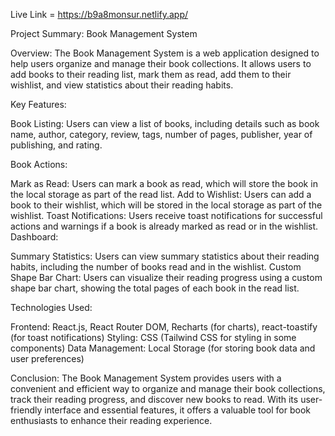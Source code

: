 Live Link = https://b9a8monsur.netlify.app/

Project Summary: Book Management System

Overview:
The Book Management System is a web application designed to help users organize and manage their book collections. It allows users to add books to their reading list, mark them as read, add them to their wishlist, and view statistics about their reading habits.

Key Features:

Book Listing: Users can view a list of books, including details such as book name, author, category, review, tags, number of pages, publisher, year of publishing, and rating.

Book Actions:

Mark as Read: Users can mark a book as read, which will store the book in the local storage as part of the read list.
Add to Wishlist: Users can add a book to their wishlist, which will be stored in the local storage as part of the wishlist.
Toast Notifications: Users receive toast notifications for successful actions and warnings if a book is already marked as read or in the wishlist.
Dashboard:

Summary Statistics: Users can view summary statistics about their reading habits, including the number of books read and in the wishlist.
Custom Shape Bar Chart: Users can visualize their reading progress using a custom shape bar chart, showing the total pages of each book in the read list.

Technologies Used:

Frontend: React.js, React Router DOM, Recharts (for charts), react-toastify (for toast notifications)
Styling: CSS (Tailwind CSS for styling in some components)
Data Management: Local Storage (for storing book data and user preferences)

Conclusion:
The Book Management System provides users with a convenient and efficient way to organize and manage their book collections, track their reading progress, and discover new books to read. With its user-friendly interface and essential features, it offers a valuable tool for book enthusiasts to enhance their reading experience.
